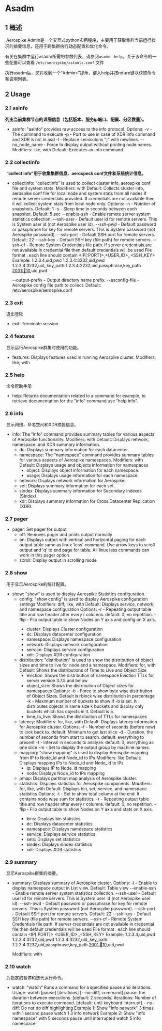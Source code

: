 # Asadm

## 1 概述

​		Aerospike Admin是一个交互式python实用程序，主要用于获取集群当前运行状况的摘要信息，还用于跨集群执行动态配置和优化命令。

​		有关在集群中运行asadm所需的参数列表，请参阅`asadm--help`。关于该命令的一些配置可以查看 `/etc/aerospike/astools.conf` 文件

​		执行asadm后，您将收到一个“Admin>”提示，键入help并按return键以获取命令和说明列表。

## 2 Usage

### 2.1 asinfo

​		**列出当前集群节点的详细信息（包括版本、服务ip端口、配置、分区数量）。**

- asinfo:
  "asinfo" provides raw access to the info protocol.
  Options:
  -v <command>   - The command to execute
  -p <port>      - Port to use in case of XDR info command
  				 and XDR is not in asd
  -l             - Replace semicolons ";" with newlines.
  --no_node_name - Force to display output without printing node names.
  Modifiers: like, with
  Default: Executes an info command.

### 2.2 collectinfo

​		**“collect info”用于收集集群信息、aerospeck conf文件和系统统计信息。**

- collectinfo:
"collectinfo" is used to collect cluster info, aerospike conf file and system stats.
Modifiers: with
Default: Collects cluster info, aerospike conf file for local node and system stats from all nodes if remote server credentials provided.
If credentials are not available then it will collect system stats from local node only.
  Options:
	-n           <int>           - Number of snapshots. Default: 1
	-s           <int>           - Sleep time in seconds between each snapshot. Default: 5 sec
	--enable-ssh                 - Enable remote server system statistics collection.
	--ssh-user   <string>        - Default user id for remote servers. This is System user id (not Aerospike user id).
	--ssh-pwd    <string>        - Default password or passphrase for key for remote servers. This is System password (not Aerospike password).
	--ssh-port   <int>           - Default SSH port for remote servers. Default: 22
	--ssh-key    <string>        - Default SSH key (file path) for remote servers.
	--ssh-cf     <string>        - Remote System Credentials file path.
								   If server credentials are not available in credential file then default credentials will be used 
								   File format : each line should contain <IP[:PORT]>,<USER_ID>,<PASSWORD or PASSPHRASE>,<SSH_KEY>
								   Example:  1.2.3.4,uid,pwd
											 1.2.3.4:3232,uid,pwd
											 1.2.3.4:3232,uid,,key_path
											 1.2.3.4:3232,uid,passphrase,key_path
											 [2001::1234:10],uid,pwd
	
	[2001::1234:10]:3232,uid,,key_path
	--output-prefix <string>     - Output directory name prefix.
	--asconfig-file <string>     - Aerospike config file path to collect. Default: /etc/aerospike/aerospike.conf

### 2.3 exit

​		退出登陆

- exit:
  Terminate session

### 2.4 features

​		显示运行Aerospike群集时使用的功能。

- features:
  Displays features used in running Aerospike cluster.
  Modifiers: like, with

### 2.5 help

​		命令帮助手册

- help:
  Returns documentation related to a command
  for example, to retrieve documentation for the "info"
  command use "help info".

### 2.6 info

​		显示网络、命名空间和XDR摘要信息。

- info:
The "info" command provides summary tables for various aspects
of Aerospike functionality.
Modifiers: with
Default: Displays network, namespace, and XDR summary information.
  - dc:
	  Displays summary information for each datacenter.
  - namespace:
	The "namespace" command provides summary tables for various aspects
	of Aerospike namespaces.
	Modifiers: with
	Default: Displays usage and objects information for namespaces
	  - object:
		Displays object information for each namespace.
	  - usage:
		Displays usage information for each namespace.
  - network:
	  Displays network information for Aerospike.
  - set:
	  Displays summary information for each set.
  - sindex:
	  Displays summary information for Secondary Indexes (SIndex).
  - xdr:
	  Displays summary information for Cross Datacenter
	  Replication (XDR).

### 2.7 pager

- pager:
Set pager for output
  - off:
	  Removes pager and prints output normally
  - on:
	  Displays output with vertical and horizontal paging for each output table same as linux 'less' command.
	  Use arrow keys to scroll output and 'q' to end page for table.
	  All linux less commands can work in this pager option.
  - scroll:
	  Display output in scrolling mode

### 2.8 show

​		用于显示Aerospike的统计配置。

- show:
"show" is used to display Aerospike Statistics configuration.
  - config:
	"show config" is used to display Aerospike configuration settings
	Modifiers: diff, like, with
	Default: Displays service, network, and namespace configuration
	  Options:
		-r <int>     - Repeating output table title and row header after every r columns.
					   default: 0, no repetition.
		-flip        - Flip output table to show Nodes on Y axis and config on X axis.
	  - cluster:
		Displays Cluster configuration
	  - dc:
		Displays datacenter configuration
	  - namespace:
		Displays namespace configuration
	  - network:
		Displays network configuration
	  - service:
		Displays service configuration
	  - xdr:
		Displays XDR configuration
  - distribution:
	"distribution" is used to show the distribution of object sizes
	and time to live for node and a namespace.
	Modifiers: for, with
	Default: Shows the distributions of Time to Live and Object Size
	  - eviction:
		Shows the distribution of namespace Eviction TTLs for server version 3.7.5 and below
	  - object_size:
		Shows the distribution of Object sizes for namespaces
		  Options:
			-b               - Force to show byte wise distribution of Object Sizes.
							   Default is rblock wise distribution in percentage
			-k <buckets>     - Maximum number of buckets to show if -b is set.
							   It distributes objects in same size k buckets and 
							   display only buckets which has objects in it. Default is 5.
	  - time_to_live:
		Shows the distribution of TTLs for namespaces
  - latency:
	Modifiers: for, like, with
	Default: Displays latency information for Aerospike cluster.
	  Options:
		-f <int>     - Number of seconds (before now) to look back to.
					   default: Minimum to get last slice
		-d <int>     - Duration, the number of seconds from start to search.
					   default: everything to present
		-t <int>     - Interval in seconds to analyze.
					   default: 0, everything as one slice
		-m           - Set to display the output group by machine names.
  - mapping:
	"show mapping" is used to display Aerospike mapping from IP to Node_id and Node_id to IPs
	Modifiers: like
	Default: Displays mapping IPs to Node_id and Node_id to IPs
	  - ip:
		Displays IP to Node_id mapping
	  - node:
		Displays Node_id to IPs mapping
  - pmap:
	Displays partition map analysis of Aerospike cluster.
  - statistics:
	Displays statistics for Aerospike components.
	Modifiers: for, like, with
	Default: Displays bin, set, service, and namespace statistics
	  Options:
		-t           - Set to show total column at the end. It contains node wise sum for statistics.
		-r <int>     - Repeating output table title and row header after every r columns.
					   default: 0, no repetition.
		-flip        - Flip output table to show Nodes on Y axis and stats on X axis.
	  - bins:
		  Displays bin statistics
	  - dc:
		  Displays datacenter statistics
	  - namespace:
		  Displays namespace statistics
	  - service:
		  Displays service statistics
	  - sets:
		  Displays set statistics
	  - sindex:
		  Displays sindex statistics
	  - xdr:
		  Displays XDR statistics

### 2.9 summary

​		显示Aerospike群集的摘要。

- summary:
  Displays summary of Aerospike cluster.
  Options:
  -l                        - Enable to display namespace output in List view. Default: Table view
  --enable-ssh              - Enable remote server system statistics collection.
  --ssh-user   <string>     - Default user id for remote servers. This is System user id (not Aerospike user id).
  --ssh-pwd    <string>     - Default password or passphrase for key for remote servers. This is System password (not Aerospike password).
  --ssh-port   <int>        - Default SSH port for remote servers. Default: 22
  --ssh-key    <string>     - Default SSH key (file path) for remote servers.
  --ssh-cf     <string>     - Remote System Credentials file path.
  							If server credentials are not available in credential file then default credentials will be used 
  							File format : each line should contain <IP[:PORT]>,<USER_ID>,<PASSWORD or PASSPHRASE>,<SSH_KEY>
  							Example:  1.2.3.4,uid,pwd
  									  1.2.3.4:3232,uid,pwd
  									  1.2.3.4:3232,uid,,key_path
  									  1.2.3.4:3232,uid,passphrase,key_path
  									  [2001::1234:10],uid,pwd

  [2001::1234:10]:3232,uid,,key_path
  Modifiers: with

### 2.10 watch

​		为指定的暂停和迭代运行命令。

- watch:
"watch" Runs a command for a specified pause and iterations.
Usage: watch [pause] [iterations] [--no-diff] command]
   pause:      the duration between executions.
			   [default: 2 seconds]
   iterations: Number of iterations to execute command.
			   [default: until keyboard interrupt]
   --no-diff:  Do not do diff highlighting
Example 1: Show "info network" 3 times with 1 second pause
		   watch 1 3 info network
Example 2: Show "info namespace" with 5 seconds pause until
		   interrupted
		   watch 5 info namespace

